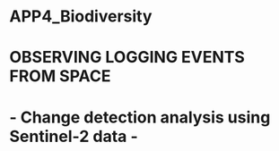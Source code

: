 # APP4_Biodiversity

# OBSERVING LOGGING EVENTS FROM SPACE
# - Change detection analysis using Sentinel-2 data -

